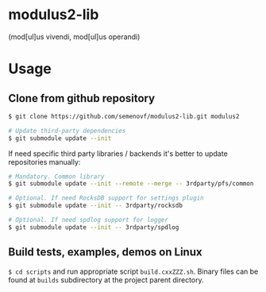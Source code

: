 # modulus2-lib
(mod[ul]us vivendi, mod[ul]us operandi)

# Usage
## Clone from github repository
```sh
$ git clone https://github.com/semenovf/modulus2-lib.git modulus2

# Update third-party dependencies
$ git submodule update --init
```

If need specific third party libraries / backends it's better to update
repositories manually:

```sh
# Mandatory. Common library
$ git submodule update --init --remote --merge -- 3rdparty/pfs/common

# Optional. If need RocksDB support for settings plugin
$ git submodule update --init -- 3rdparty/rocksdb

# Optional. If need spdlog support for logger
$ git submodule update --init -- 3rdparty/spdlog
```

## Build tests, examples, demos on Linux

`$ cd scripts` and run appropriate script `build.cxxZZZ.sh`.
Binary files can be found at `builds` subdirectory at the project parent directory.